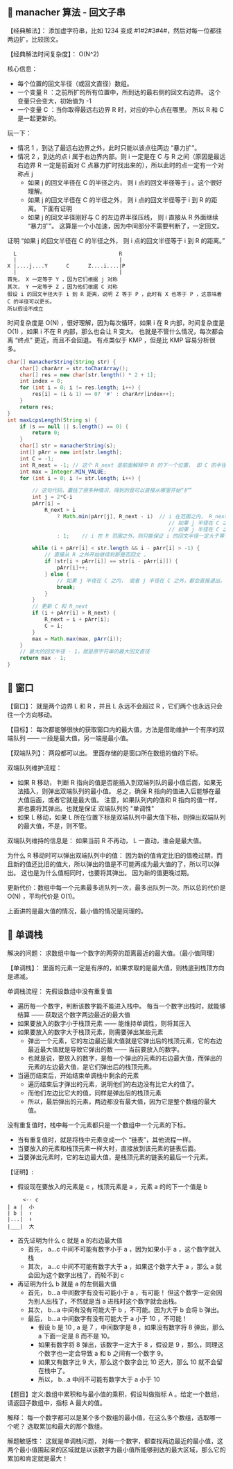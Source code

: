 ## 🍕 manacher 算法 - 回文子串

【经典解法】： 添加虚字符串，比如 1234 变成 #1#2#3#4#，然后对每一位都往两边扩，比较回文。

【经典解法时间复杂度】： O(N^2)

核心信息：
- 每个位置的回文半径（或回文直径）数组。
- 一个变量 R ：之前所扩的所有位置中，所到达的最右侧的回文右边界。 这个变量只会变大，初始值为 -1
- 一个变量 C ：当你取得最远右边界 R 时，对应的中心点在哪里。 所以 R 和 C 是一起更新的。

玩一下：
- 情况 1 ，到达了最远右边界之外，此时只能以该点往两边 “暴力扩”。
- 情况 2 ，到达的点 i 属于右边界内部。则 i 一定是在 C 与 R 之间（原因是最远右边界 R 一定是前面对 C 点暴力扩时找出来的），所以此时的点一定有一个对称点 j
    - 如果 j 的回文半径在 C 的半径之内， 则 i 点的回文半径等于 j 。这个很好理解。
    - 如果 j 的回文半径在 C 的半径之外， 则 i 点的回文半径等于 i 到 R 的距离。 下面有证明
    - 如果 j 的回文半径刚好与 C 的左边界半径压线， 则 i 直接从 R 外面继续 “暴力扩”。 这算是一个小加速，因为中间部分不需要判断了，一定回文。

证明 “如果 j 的回文半径在 C 的半径之外， 则 i 点的回文半径等于 i 到 R 的距离。”
```
  L                                 R
  |                                 |
X |....j....Y      C      Z....i....|P
  |                                 |
首先， X 一定等于 Y ，因为它们根据 j 对称
其次， Y 一定等于 Z ，因为他们根据 C 对称
假设 i 的回文半径大于 i 到 R 距离，说明 Z 等于 P ，此时有 X 也等于 P ，这意味着 C 的半径可以更长。
所以假设不成立
```

时间复杂度是 O(N) ，很好理解，因为每次循环，如果 i 在 R 内部，时间复杂度是 O(1) ，如果 i 不在 R 内部，那么也会让 R 变大。
也就是不管什么情况，每次都会离 “终点” 更近，而且不会回退。 有点类似于 KMP ，但是比 KMP 容易分析很多。

```java
char[] manacherString(String str) {
    char[] charArr = str.toCharArray();
    char[] res = new char[str.length() * 2 + 1];
    int index = 0;
    for (int i = 0; i != res.length; i++) {
        res[i] = (i & 1) == 0? '#' : charArr[index++];
    }
    return res;
}
int maxLcpsLength(String s) {
    if (s == null || s.length() == 0) {
        return 0;
    }
    char[] str = manacherString(s);
    int[] pArr = new int[str.length];
    int C = -1;
    int R_next = -1; // 这个 R_next 是前面解释中 R 的下一个位置， 即 C 的半径范围是 [L...C...R_next-1] R 。 这里只是方便理解才写成 R_next，实际上写成 R 也是可以的。
    int max = Integer.MIN_VALUE;
    for (int i = 0; i != str.length; i++) {

        // 这句代码，囊括了很多种情况，得到的是可以直接从哪里开始“扩”
        int j = 2*C-i
        pArr[i] =
            R_next > i
                ? Math.min(pArr[j], R_next - i)  // i 在范围之内， R_next - i 就是 i 到 R 的半径距离。 pArr[j] 是 j 的半径距离。 这个包含了挺多
                                                    // 如果 j 半径在 C 之内， 则 pArr[j] 一定小于 R_next-i
                                                    // 如果 j 半径在 C 之外或刚好压到半径， 则 i 半径至少为 R_next-i
                : 1;    // i 在 R 范围之外，则只能保证 i 的回文半径一定大于等于 1

        while (i + pArr[i] < str.length && i - pArr[i] > -1) {
            // 直接从 R 之外开始继续判断是否回文 。
            if (str[i + pArr[i]] == str[i - pArr[i]]) {
                pArr[i]++;
            } else {
                // 如果 j 半径在 C 之内， 或者 j 半径在 C 之外，都会直接退出。 具体证明前面已经说明了。
                break;
            }
        }
        // 更新 C 和 R_next
        if (i + pArr[i] > R_next) {
            R_next = i + pArr[i];
            C = i;
        }
        max = Math.max(max, pArr(i));
    }
    // 最大的回文半径 - 1，就是原字符串的最大回文直径
    return max - 1;
}
```

## 🍕 窗口

【窗口】： 就是两个边界 L 和 R ，并且 L 永远不会超过 R ，它们两个也永远只会往一个方向移动。

【目标】： 每次都能够很快的获取窗口内的最大值，方法是借助维护一个有序的双端队列 —— 一段是最大值，另一端是最小值。

【双端队列】： 两段都可以出。 里面存储的是窗口所在数组的值的下标。

双端队列维护流程：
- 如果 R 移动， 判断 R 指向的值是否能插入到双端列队的最小值后面，如果无法插入，则弹出双端队列的最小值。 总之，确保 R 指向的值进入后能够在最大值后面，或者它就是最大值。 注意，如果队列内的值和 R 指向的值一样，那也要将其弹出。也就是保证 双端队列的 "单调性"
- 如果 L 移动，如果 L 所在位置下标是双端队列中最大值下标，则弹出双端队列的最大值，不是，则不管。

双端队列维持的信息是： 如果当前 R 不再动， L 一直动，谁会是最大值。

为什么 R 移动时可以弹出双端队列中的值： 因为新的值肯定比旧的值晚过期，而且新的值还比旧的值大，所以弹出的值是不可能再成为最大值的了，所以可以弹出。 这也是为什么值相同时，也要将其弹出。 因为新的值更晚过期。

更新代价：数组中每一个元素最多进队列一次，最多出队列一次。所以总的代价是 O(N) ，平均代价是 O(1)。

上面讲的是最大值的情况，最小值的情况是同理的。

## 🍕 单调栈

解决的问题： 求数组中每一个数字的两旁的距离最近的最大值。（最小值同理）

【单调栈】： 里面的元素一定是有序的，如果求取的是最大值，则栈底到栈顶方向是递减。

单调栈流程： 先假设数组中没有重复值
- 遍历每一个数字，判断该数字能不能进入栈中。 每当一个数字出栈时，就能够结算 —— 获取这个数字两边最近的最大值
- 如果要放入的数字小于栈顶元素 —— 能维持单调性，则将其压入
- 如果要放入的数字大于栈顶元素，则需要弹出某些元素
    - 弹出一个元素，它的左边最近最大值就是它弹出后的栈顶元素，它的右边最近最大值就是导致它弹出的数 —— 当前要放入的数字。
    - 也就是说，要放入的数字，是每一个弹出的元素的右边最大值，而弹出的元素的左边最大值，是它们弹出后的栈顶元素。
- 当遍历结束后，开始结束单调栈中剩余的元素
    - 遍历结束后才弹出的元素，说明他们的右边没有比它大的值了。
    - 而他们左边比它大的值，同样是弹出后的栈顶元素
    - 所以，最后弹出的元素，两边都没有最大值，因为它是整个数组的最大值。

没有重复值时，栈中每一个元素都只是一个数组中一个元素的下标。
- 当有重复值时，就是将栈中元素变成一个 “链表”，其他流程一样。
- 当要放入的元素和栈顶元素一样大时，直接放到该元素的链表后面。
- 当要弹出元素时，它的左边最大值，是栈顶元素的链表的最后一个元素。

【证明】:
- 假设现在要放入的元素是 c ，栈顶元素是 a ，元素 a 的的下一个值是 b
```
     <-- c
| a |  小
| b |  ↑
|...|  ↑
|___|  大
```
- 首先证明为什么 c 就是 a 的右边最大值
    - 首先， a...c 中间不可能有数字小于 a ，因为如果小于 a ，这个数字就入栈
    - 其次， a...c 中间不可能有数字大于 a ，如果这个数字大于 a ，那么 a 就会因为这个数字出栈了，而轮不到 c
- 再证明为什么 b 就是 a 的左侧最大值
    - 首先， b...a 中间数字有没有可能小于 a ，有可能！ 但这个数字一定会因为别人出栈了，不然就是当 a 进栈时这个数字就会出栈。
    - 其次， b...a 中间有没有可能大于 b ，不可能。因为大于 b 会将 b 弹出。
    - 最后， b...a 中间数字有没有可能大于 a 小于 10 ，不可能！
        - 假设 b 是 10 , a 是 7 ，中间数字是 8 ，如果没有数字将 8 弹出，那么 a 下面一定是 8 而不是 10。
        - 如果有数字将 8 弹出，该数字一定大于 8 ，假设是 9 ，那么，同理这个数字也一定会导致 a 和 b 之间有一个数字 9。
        - 如果又有数字比 9 大，那么这个数字会比 10 还大，那么 10 就不会留在栈中了。
        - 所以， b...a 中间不可能有数字大于 a 小于 10


【题目】定义:数组中累积和与最小值的乘积，假设叫做指标 A 。给定一个数组，请返回子数组中，指标 A 最大的值。

解释： 每一个数字都可以是某个多个数组的最小值，在这么多个数组，选取哪一个呢？ 选取累加和最大的那个数组。

解题敏感性： 这就是单调栈问题， 对每一个数字，都查找两边最近的最小值，这两个最小值围起来的区域就是以该数字为最小值所能够到达的最大区域，那么它的累加和肯定就是最大！

